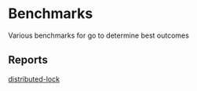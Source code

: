 # Benchmarks

Various benchmarks for go to determine best outcomes

## Reports

[distributed-lock](distributed-lock)